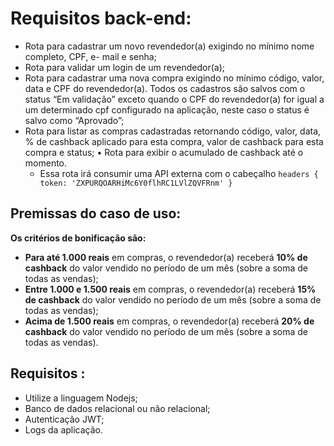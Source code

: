 # Requisitos back-end: 
* Rota para cadastrar um novo revendedor(a) exigindo no mínimo nome completo, CPF, e- mail e senha; 
* Rota para validar um login de um revendedor(a); 
* Rota para cadastrar uma nova compra exigindo no mínimo código, valor, data e CPF do revendedor(a). Todos os cadastros são salvos com o status “Em validação” exceto quando o CPF do revendedor(a) for igual a um determinado cpf configurado na aplicação, neste caso o status é salvo como “Aprovado”; 
* Rota para listar as compras cadastradas retornando código, valor, data, % de cashback aplicado para esta compra, valor de cashback para esta compra e status; 
• Rota para exibir o acumulado de cashback até o momento.
	- Essa rota irá consumir uma API externa com o cabeçalho `headers { token: 'ZXPURQOARHiMc6Y0flhRC1LVlZQVFRnm' }` 

## Premissas do caso de uso: 

**Os critérios de bonificação são:**
* **Para até 1.000 reais** em compras, o revendedor(a) receberá **10% de cashback** do valor vendido no período de um mês (sobre a soma de todas as vendas);
* **Entre 1.000 e 1.500 reais** em compras, o revendedor(a) receberá **15% de cashback** do valor vendido no período de um mês (sobre a soma de todas as vendas);
* **Acima de 1.500 reais** em compras, o revendedor(a) receberá **20% de cashback** do valor vendido no período de um mês (sobre a soma de todas as vendas). 

## Requisitos : 

* Utilize a linguagem Nodejs; 
* Banco de dados relacional ou não relacional;
* Autenticação JWT; 
* Logs da aplicação.
